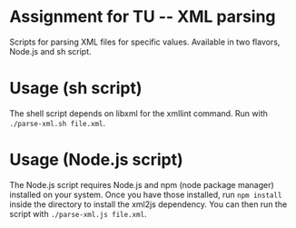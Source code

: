 # Assignment for TU -- XML parsing

Scripts for parsing XML files for specific values. Available in two flavors, Node.js and sh script.

# Usage (sh script)

The shell script depends on libxml for the xmllint command. Run with `./parse-xml.sh file.xml`.

# Usage (Node.js script)

The Node.js script requires Node.js and npm (node package manager) installed on your system. Once you have those installed, run `npm install` inside the directory to install the xml2js dependency. You can then run the script with `./parse-xml.js file.xml`.

